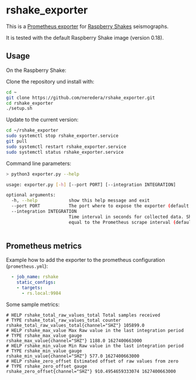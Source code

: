 # rshake_exporter

This is a [Prometheus exporter](https://prometheus.io/docs/instrumenting/exporters/) for [Raspberry Shakes](https://raspberryshake.org/) seismographs.

It is tested with the default Raspberry Shake image (version 0.18).

## Usage

On the Raspberry Shake:

Clone the repository und install with:
```bash
cd ~
git clone https://github.com/neredera/rshake_exporter.git
cd rshake_exporter
./setup.sh
```

Update to the current version:
```bash
cd ~/rshake_exporter
sudo systemctl stop rshake_exporter.service
git pull
sudo systemctl restart rshake_exporter.service
sudo systemctl status rshake_exporter.service
```

Command line parameters:
```bash
> python3 exporter.py --help

usage: exporter.py [-h] [--port PORT] [--integration INTEGRATION]

optional arguments:
  -h, --help            show this help message and exit
  --port PORT           The port where to expose the exporter (default:9984)
  --integration INTEGRATION
                        Time interval in seconds for collected data. Should be
                        equal to the Prometheus scrape interval (default:15)
                        
```

## Prometheus metrics

Example how to add the exporter to the prometheus configuration (`prometheus.yml`):
```yml
  - job_name: rshake
    static_configs:
    - targets:
      - rs.local:9984
```

Some sample metrics:

```
# HELP rshake_total_raw_values_total Total samples received
# TYPE rshake_total_raw_values_total counter
rshake_total_raw_values_total{channel="SHZ"} 105899.0
# HELP rshake_max_value Max Raw value in the last integration period
# TYPE rshake_max_value gauge
rshake_max_value{channel="SHZ"} 1188.0 1627400663000
# HELP rshake_min_value Min Raw value in the last integration period
# TYPE rshake_min_value gauge
rshake_min_value{channel="SHZ"} 577.0 1627400663000
# HELP rshake_zero_offset Estimated offset of raw values from zero
# TYPE rshake_zero_offset gauge
rshake_zero_offset{channel="SHZ"} 910.4954659333074 1627400663000
```
